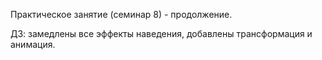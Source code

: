 Практическое занятие (семинар 8) - продолжение.

ДЗ: замедлены все эффекты наведения, добавлены трансформация и анимация.